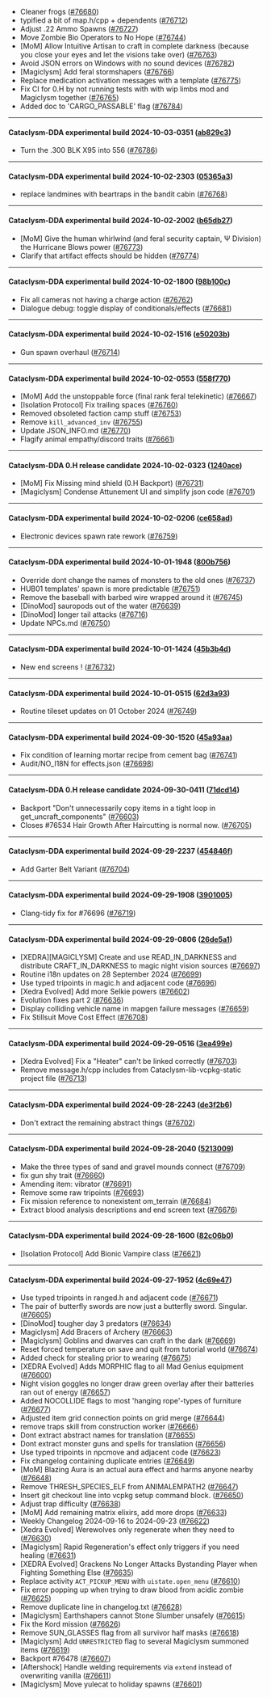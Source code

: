 * Cleaner frogs ([#76680](https://github.com/CleverRaven/Cataclysm-DDA/pull/76680))
* typified a bit of map.h/cpp + dependents ([#76712](https://github.com/CleverRaven/Cataclysm-DDA/pull/76712))
* Adjust .22 Ammo Spawns ([#76727](https://github.com/CleverRaven/Cataclysm-DDA/pull/76727))
* Move Zombie Bio Operators to No Hope ([#76744](https://github.com/CleverRaven/Cataclysm-DDA/pull/76744))
* [MoM] Allow Intuitive Artisan to craft in complete darkness (because you close your eyes and let the visions take over) ([#76763](https://github.com/CleverRaven/Cataclysm-DDA/pull/76763))
* Avoid JSON errors on Windows with no sound devices ([#76782](https://github.com/CleverRaven/Cataclysm-DDA/pull/76782))
* [Magiclysm] Add feral stormshapers ([#76766](https://github.com/CleverRaven/Cataclysm-DDA/pull/76766))
* Replace medication activation messages with a template ([#76775](https://github.com/CleverRaven/Cataclysm-DDA/pull/76775))
* Fix CI for 0.H by not running tests with with wip limbs mod and Magiclysm together ([#76765](https://github.com/CleverRaven/Cataclysm-DDA/pull/76765))
* Added doc to 'CARGO_PASSABLE' flag ([#76784](https://github.com/CleverRaven/Cataclysm-DDA/pull/76784))

---

#### Cataclysm-DDA experimental build 2024-10-03-0351 ([ab829c3](https://github.com/CleverRaven/Cataclysm-DDA/releases/tag/cdda-experimental-2024-10-03-0351))

* Turn the .300 BLK X95 into 556 ([#76786](https://github.com/CleverRaven/Cataclysm-DDA/pull/76786))

---

#### Cataclysm-DDA experimental build 2024-10-02-2303 ([05365a3](https://github.com/CleverRaven/Cataclysm-DDA/releases/tag/cdda-experimental-2024-10-02-2303))

* replace landmines with beartraps in the bandit cabin ([#76768](https://github.com/CleverRaven/Cataclysm-DDA/pull/76768))

---

#### Cataclysm-DDA experimental build 2024-10-02-2002 ([b65db27](https://github.com/CleverRaven/Cataclysm-DDA/releases/tag/cdda-experimental-2024-10-02-2002))

* [MoM] Give the human whirlwind (and feral security captain, Ψ Division) the Hurricane Blows power ([#76773](https://github.com/CleverRaven/Cataclysm-DDA/pull/76773))
* Clarify that artifact effects should be hidden ([#76774](https://github.com/CleverRaven/Cataclysm-DDA/pull/76774))

---

#### Cataclysm-DDA experimental build 2024-10-02-1800 ([98b100c](https://github.com/CleverRaven/Cataclysm-DDA/releases/tag/cdda-experimental-2024-10-02-1800))

* Fix all cameras not having a charge action ([#76762](https://github.com/CleverRaven/Cataclysm-DDA/pull/76762))
* Dialogue debug: toggle display of conditionals/effects ([#76681](https://github.com/CleverRaven/Cataclysm-DDA/pull/76681))

---

#### Cataclysm-DDA experimental build 2024-10-02-1516 ([e50203b](https://github.com/CleverRaven/Cataclysm-DDA/releases/tag/cdda-experimental-2024-10-02-1516))

* Gun spawn overhaul ([#76714](https://github.com/CleverRaven/Cataclysm-DDA/pull/76714))

---

#### Cataclysm-DDA experimental build 2024-10-02-0553 ([558f770](https://github.com/CleverRaven/Cataclysm-DDA/releases/tag/cdda-experimental-2024-10-02-0553))

* [MoM] Add the unstoppable force (final rank feral telekinetic) ([#76667](https://github.com/CleverRaven/Cataclysm-DDA/pull/76667))
* [Isolation Protocol] Fix trailing spaces ([#76760](https://github.com/CleverRaven/Cataclysm-DDA/pull/76760))
* Removed obsoleted faction camp stuff ([#76753](https://github.com/CleverRaven/Cataclysm-DDA/pull/76753))
* Remove `kill_advanced_inv` ([#76755](https://github.com/CleverRaven/Cataclysm-DDA/pull/76755))
* Update JSON_INFO.md ([#76770](https://github.com/CleverRaven/Cataclysm-DDA/pull/76770))
* Flagify animal empathy/discord traits ([#76661](https://github.com/CleverRaven/Cataclysm-DDA/pull/76661))

---

#### Cataclysm-DDA 0.H release candidate 2024-10-02-0323 ([1240ace](https://github.com/CleverRaven/Cataclysm-DDA/releases/tag/cdda-0.H-2024-10-02-0323))

* [MoM] Fix Missing mind shield (0.H Backport) ([#76731](https://github.com/CleverRaven/Cataclysm-DDA/pull/76731))
* [Magiclysm] Condense Attunement UI and simplify json code ([#76701](https://github.com/CleverRaven/Cataclysm-DDA/pull/76701))

---

#### Cataclysm-DDA experimental build 2024-10-02-0206 ([ce658ad](https://github.com/CleverRaven/Cataclysm-DDA/releases/tag/cdda-experimental-2024-10-02-0206))

* Electronic devices spawn rate rework ([#76759](https://github.com/CleverRaven/Cataclysm-DDA/pull/76759))

---

#### Cataclysm-DDA experimental build 2024-10-01-1948 ([800b756](https://github.com/CleverRaven/Cataclysm-DDA/releases/tag/cdda-experimental-2024-10-01-1948))

* Override dont change the names of monsters to the old ones ([#76737](https://github.com/CleverRaven/Cataclysm-DDA/pull/76737))
* HUB01 templates' spawn is more predictable ([#76751](https://github.com/CleverRaven/Cataclysm-DDA/pull/76751))
* Remove the baseball with barbed wire wrapped around it ([#76745](https://github.com/CleverRaven/Cataclysm-DDA/pull/76745))
* [DinoMod] sauropods out of the water ([#76639](https://github.com/CleverRaven/Cataclysm-DDA/pull/76639))
* [DinoMod] longer tail attacks ([#76716](https://github.com/CleverRaven/Cataclysm-DDA/pull/76716))
* Update NPCs.md ([#76750](https://github.com/CleverRaven/Cataclysm-DDA/pull/76750))

---

#### Cataclysm-DDA experimental build 2024-10-01-1424 ([45b3b4d](https://github.com/CleverRaven/Cataclysm-DDA/releases/tag/cdda-experimental-2024-10-01-1424))

* New end screens ! ([#76732](https://github.com/CleverRaven/Cataclysm-DDA/pull/76732))

---

#### Cataclysm-DDA experimental build 2024-10-01-0515 ([62d3a93](https://github.com/CleverRaven/Cataclysm-DDA/releases/tag/cdda-experimental-2024-10-01-0515))

* Routine tileset updates on 01 October 2024 ([#76749](https://github.com/CleverRaven/Cataclysm-DDA/pull/76749))

---

#### Cataclysm-DDA experimental build 2024-09-30-1520 ([45a93aa](https://github.com/CleverRaven/Cataclysm-DDA/releases/tag/cdda-experimental-2024-09-30-1520))

* Fix condition of learning mortar recipe from cement bag ([#76741](https://github.com/CleverRaven/Cataclysm-DDA/pull/76741))
* Audit/NO_I18N for effects.json ([#76698](https://github.com/CleverRaven/Cataclysm-DDA/pull/76698))

---

#### Cataclysm-DDA 0.H release candidate 2024-09-30-0411 ([71dcd14](https://github.com/CleverRaven/Cataclysm-DDA/releases/tag/cdda-0.H-2024-09-30-0411))

* Backport "Don't unnecessarily copy items in a tight loop in get_uncraft_components" ([#76603](https://github.com/CleverRaven/Cataclysm-DDA/pull/76603))
* Closes #76534 Hair Growth After Haircutting is normal now. ([#76705](https://github.com/CleverRaven/Cataclysm-DDA/pull/76705))

---

#### Cataclysm-DDA experimental build 2024-09-29-2237 ([454846f](https://github.com/CleverRaven/Cataclysm-DDA/releases/tag/cdda-experimental-2024-09-29-2237))

* Add Garter Belt Variant ([#76704](https://github.com/CleverRaven/Cataclysm-DDA/pull/76704))

---

#### Cataclysm-DDA experimental build 2024-09-29-1908 ([3901005](https://github.com/CleverRaven/Cataclysm-DDA/releases/tag/cdda-experimental-2024-09-29-1908))

* Clang-tidy fix for #76696 ([#76719](https://github.com/CleverRaven/Cataclysm-DDA/pull/76719))

---

#### Cataclysm-DDA experimental build 2024-09-29-0806 ([26de5a1](https://github.com/CleverRaven/Cataclysm-DDA/releases/tag/cdda-experimental-2024-09-29-0806))

* [XEDRA][MAGICLYSM] Create and use READ_IN_DARKNESS and distribute CRAFT_IN_DARKNESS to magic night vision sources ([#76697](https://github.com/CleverRaven/Cataclysm-DDA/pull/76697))
* Routine i18n updates on 28 September 2024 ([#76699](https://github.com/CleverRaven/Cataclysm-DDA/pull/76699))
* Use typed tripoints in magic.h and adjacent code ([#76696](https://github.com/CleverRaven/Cataclysm-DDA/pull/76696))
* [Xedra Evolved] Add more Selkie powers ([#76602](https://github.com/CleverRaven/Cataclysm-DDA/pull/76602))
* Evolution fixes part 2 ([#76636](https://github.com/CleverRaven/Cataclysm-DDA/pull/76636))
* Display colliding vehicle name in mapgen failure messages ([#76659](https://github.com/CleverRaven/Cataclysm-DDA/pull/76659))
* Fix Stillsuit Move Cost Effect ([#76708](https://github.com/CleverRaven/Cataclysm-DDA/pull/76708))

---

#### Cataclysm-DDA experimental build 2024-09-29-0516 ([3ea499e](https://github.com/CleverRaven/Cataclysm-DDA/releases/tag/cdda-experimental-2024-09-29-0516))

* [Xedra Evolved] Fix a "Heater" can't be linked correctly ([#76703](https://github.com/CleverRaven/Cataclysm-DDA/pull/76703))
* Remove message.h/cpp includes from Cataclysm-lib-vcpkg-static project file ([#76713](https://github.com/CleverRaven/Cataclysm-DDA/pull/76713))

---

#### Cataclysm-DDA experimental build 2024-09-28-2243 ([de3f2b6](https://github.com/CleverRaven/Cataclysm-DDA/releases/tag/cdda-experimental-2024-09-28-2243))

* Don't extract the remaining abstract things ([#76702](https://github.com/CleverRaven/Cataclysm-DDA/pull/76702))

---

#### Cataclysm-DDA experimental build 2024-09-28-2040 ([5213009](https://github.com/CleverRaven/Cataclysm-DDA/releases/tag/cdda-experimental-2024-09-28-2040))

* Make the three types of sand and gravel mounds connect ([#76709](https://github.com/CleverRaven/Cataclysm-DDA/pull/76709))
* fix gun shy trait ([#76660](https://github.com/CleverRaven/Cataclysm-DDA/pull/76660))
* Amending item: vibrator ([#76691](https://github.com/CleverRaven/Cataclysm-DDA/pull/76691))
* Remove some raw tripoints ([#76693](https://github.com/CleverRaven/Cataclysm-DDA/pull/76693))
* Fix mission reference to nonexistent om_terrain ([#76684](https://github.com/CleverRaven/Cataclysm-DDA/pull/76684))
* Extract blood analysis descriptions and end screen text ([#76676](https://github.com/CleverRaven/Cataclysm-DDA/pull/76676))

---

#### Cataclysm-DDA experimental build 2024-09-28-1600 ([82c06b0](https://github.com/CleverRaven/Cataclysm-DDA/releases/tag/cdda-experimental-2024-09-28-1600))

* [Isolation Protocol] Add Bionic Vampire class ([#76621](https://github.com/CleverRaven/Cataclysm-DDA/pull/76621))

---

#### Cataclysm-DDA experimental build 2024-09-27-1952 ([4c69e47](https://github.com/CleverRaven/Cataclysm-DDA/releases/tag/cdda-experimental-2024-09-27-1952))

* Use typed tripoints in ranged.h and adjacent code ([#76671](https://github.com/CleverRaven/Cataclysm-DDA/pull/76671))
* The pair of butterfly swords are now just a butterfly sword. Singular. ([#76605](https://github.com/CleverRaven/Cataclysm-DDA/pull/76605))
* [DinoMod] tougher day 3 predators ([#76634](https://github.com/CleverRaven/Cataclysm-DDA/pull/76634))
* Magiclysm] Add Bracers of Archery ([#76663](https://github.com/CleverRaven/Cataclysm-DDA/pull/76663))
* [Magiclysm] Goblins and dwarves can craft in the dark ([#76669](https://github.com/CleverRaven/Cataclysm-DDA/pull/76669))
* Reset forced temperature on save and quit from tutorial world ([#76674](https://github.com/CleverRaven/Cataclysm-DDA/pull/76674))
* Added check for stealing prior to wearing ([#76675](https://github.com/CleverRaven/Cataclysm-DDA/pull/76675))
* [XEDRA Evolved] Adds MORPHIC flag to all Mad Genius equipment ([#76600](https://github.com/CleverRaven/Cataclysm-DDA/pull/76600))
* Night vision goggles no longer draw green overlay after their batteries ran out of energy ([#76657](https://github.com/CleverRaven/Cataclysm-DDA/pull/76657))
* Added NOCOLLIDE flags to most 'hanging rope'-types of furniture ([#76677](https://github.com/CleverRaven/Cataclysm-DDA/pull/76677))
* Adjusted item grid connection points on grid merge ([#76644](https://github.com/CleverRaven/Cataclysm-DDA/pull/76644))
* remove traps skill from construction worker ([#76666](https://github.com/CleverRaven/Cataclysm-DDA/pull/76666))
* Dont extract abstract names for translation ([#76655](https://github.com/CleverRaven/Cataclysm-DDA/pull/76655))
* Dont extract monster guns and spells for translation ([#76656](https://github.com/CleverRaven/Cataclysm-DDA/pull/76656))
* Use typed tripoints in npcmove and adjacent code ([#76623](https://github.com/CleverRaven/Cataclysm-DDA/pull/76623))
* Fix changelog containing duplicate entries ([#76649](https://github.com/CleverRaven/Cataclysm-DDA/pull/76649))
* [MoM] Blazing Aura is an actual aura effect and harms anyone nearby ([#76648](https://github.com/CleverRaven/Cataclysm-DDA/pull/76648))
* Remove THRESH_SPECIES_ELF from ANIMALEMPATH2 ([#76647](https://github.com/CleverRaven/Cataclysm-DDA/pull/76647))
* Insert git checkout line into vcpkg setup command block. ([#76650](https://github.com/CleverRaven/Cataclysm-DDA/pull/76650))
* Adjust trap difficulty ([#76638](https://github.com/CleverRaven/Cataclysm-DDA/pull/76638))
* [MoM] Add remaining matrix elixirs, add more drops ([#76633](https://github.com/CleverRaven/Cataclysm-DDA/pull/76633))
* Weekly Changelog 2024-09-16 to 2024-09-23 ([#76622](https://github.com/CleverRaven/Cataclysm-DDA/pull/76622))
* [Xedra Evolved] Werewolves only regenerate when they need to ([#76630](https://github.com/CleverRaven/Cataclysm-DDA/pull/76630))
* [Magiclysm] Rapid Regeneration's effect only triggers if you need healing ([#76631](https://github.com/CleverRaven/Cataclysm-DDA/pull/76631))
* [XEDRA Evolved] Grackens No Longer Attacks Bystanding Player when Fighting Something Else ([#76635](https://github.com/CleverRaven/Cataclysm-DDA/pull/76635))
* Replace activity `ACT_PICKUP_MENU` with `uistate.open_menu` ([#76610](https://github.com/CleverRaven/Cataclysm-DDA/pull/76610))
* Fix error popping up when trying to draw blood from acidic zombie ([#76625](https://github.com/CleverRaven/Cataclysm-DDA/pull/76625))
* Remove duplicate line in changelog.txt ([#76628](https://github.com/CleverRaven/Cataclysm-DDA/pull/76628))
* [Magiclysm] Earthshapers cannot Stone Slumber unsafely ([#76615](https://github.com/CleverRaven/Cataclysm-DDA/pull/76615))
* Fix the Kord mission ([#76626](https://github.com/CleverRaven/Cataclysm-DDA/pull/76626))
* Remove SUN_GLASSES flag from all survivor half masks  ([#76618](https://github.com/CleverRaven/Cataclysm-DDA/pull/76618))
* [Magiclysm] Add `UNRESTRICTED` flag to several Magiclysm summoned items ([#76619](https://github.com/CleverRaven/Cataclysm-DDA/pull/76619))
* Backport #76478 ([#76607](https://github.com/CleverRaven/Cataclysm-DDA/pull/76607))
* [Aftershock] Handle welding requirements via ``extend`` instead of overwriting vanilla ([#76611](https://github.com/CleverRaven/Cataclysm-DDA/pull/76611))
* [Magiclysm] Move yulecat to holiday spawns ([#76601](https://github.com/CleverRaven/Cataclysm-DDA/pull/76601))

